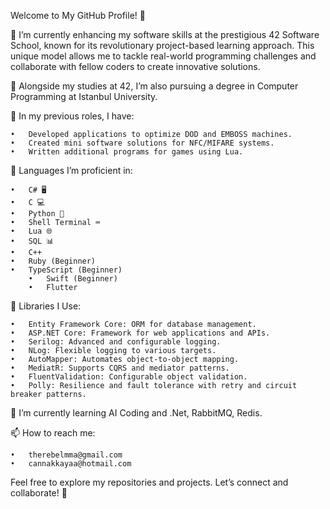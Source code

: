 Welcome to My GitHub Profile! 👋

🔹 I’m currently enhancing my software skills at the prestigious 42 Software School, known for its revolutionary project-based learning approach. This unique model allows me to tackle real-world programming challenges and collaborate with fellow coders to create innovative solutions.

🔹 Alongside my studies at 42, I’m also pursuing a degree in Computer Programming at Istanbul University.

🔹 In my previous roles, I have:

	•	Developed applications to optimize DOD and EMBOSS machines.
	•	Created mini software solutions for NFC/MIFARE systems.
 	•	Written additional programs for games using Lua.

🔹 Languages I’m proficient in:

	•	C# 🖥️
	•	C 💻
	•	Python 🐍
	•	Shell Terminal ⌨️
	•	Lua 🌐
	•	SQL 📊
 	•	C++
  	•	Ruby (Beginner)
   	•	TypeScript (Beginner)
    	•	Swift (Beginner)
     	•	Flutter
 
 🔹 Libraries I Use:

	•	Entity Framework Core: ORM for database management.
	•	ASP.NET Core: Framework for web applications and APIs.
	•	Serilog: Advanced and configurable logging.
	•	NLog: Flexible logging to various targets.
	•	AutoMapper: Automates object-to-object mapping.
	•	MediatR: Supports CQRS and mediator patterns.
	•	FluentValidation: Configurable object validation.
	•	Polly: Resilience and fault tolerance with retry and circuit breaker patterns.

🌱 I’m currently learning AI Coding and .Net, RabbitMQ, Redis.

📫 How to reach me:

	•	therebelmma@gmail.com
	•	cannakkayaa@hotmail.com

Feel free to explore my repositories and projects. Let’s connect and collaborate! 🚀
